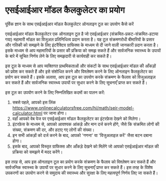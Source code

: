 एसईआईआर मॉडल कैलकुलेटर का प्रयोग
================================

पूर्विक ज्ञान के साथ एसईआईआर मॉडल कैलकुलेटर ऑनलाइन टूल का उपयोग कैसे करें

एसईआईआर मॉडल कैलकुलेटर एक ऑनलाइन टूल है जो एसईआईआर (संक्रमित-प्रकट-संक्रमित-हटाया गया) महामारी मॉडल का विजुअल प्रतिनिधित्व प्रदान करता है। यह टूल संक्रमणरोधी बीमारियों के प्रसार और गतिकी को समझने के लिए इंटरैक्टिव ग्राफिक्स के माध्यम से दी जाने वाली जानकारी प्रदान करता है। इसके माध्यम से आप महामारियों के प्रसार की प्रक्रिया को समझ सकते हैं और सार्वजनिक स्वास्थ्य के उपायों के बारे में सूचित निर्णय लेने के लिए समझदारी से कार्यवाही कर सकते हैं।

इस टूल के माध्यम से आप व्यक्तिगत प्राथमिकताओं और संकटों के साथ एसईआईआर मॉडल की आँकड़ों को प्रवेश कर सकते हैं और इसे संशोधित करने और विश्लेषण करने के लिए ऑनलाइन कैलकुलेटर का प्रयोग कर सकते हैं। इसके अलावा, आप इस टूल का उपयोग करके संक्रमण के फैलाव को विजुअलाइज़ कर सकते हैं और सार्वजनिक स्वास्थ्य उपायों पर सुधार करने के लिए सूचनाएँ प्राप्त कर सकते हैं।

इस टूल का उपयोग करने के लिए निम्नलिखित कदमों का पालन करें:

1. सबसे पहले, आपको इस लिंक <https://www.onlinecalculatorsfree.com/hi/math/seir-model-calculator.html> पर जाना होगा।
2. वहाँ आपको वेब पेज पर एसईआईआर मॉडल कैलकुलेटर का इंटरफ़ेस देखने को मिलेगा।
3. इंटरफ़ेस के माध्यम से, आपको आवश्यक आंकड़े और मान दर्ज करने होंगे, जैसे कि संक्रमित लोगों की संख्या, संक्रमण की दर, और हटाए गए लोगों की संख्या।
4. इन सभी आंकड़ों को दर्ज करने के बाद, आपको 'गणना' या 'विजुअलाइज़ करें' जैसा बटन दबाना होगा।
5. इसके बाद, आपको विस्तृत ग्राफिक्स और आँकड़े देखने को मिलेंगे जो आपको एसईआईआर मॉडल की प्रक्रिया को समझने में मदद करेंगे।

इस तरह से, आप इस ऑनलाइन टूल का प्रयोग करके संक्रमण के फैलाव को विश्लेषण कर सकते हैं और सार्वजनिक स्वास्थ्य के उपायों पर सुधार करने के लिए सूचनाएँ प्राप्त कर सकते हैं। इस तरह के विशेष उपकरणों का उपयोग करने से समुदाय की स्वास्थ्य और सुरक्षा के लिए महत्वपूर्ण निर्णय लिए जा सकते हैं।